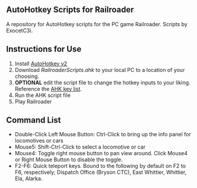 ## AutoHotkey Scripts for Railroader

A repository for AutoHotkey scripts for the PC game Railroader. Scripts by ExocetC3i.

## Instructions for Use

1. Install [AutoHotkey v2](https://www.autohotkey.com/)
2. Download _RailroaderScripts.ahk_ to your local PC to a location of your choosing.
3. **OPTIONAL** edit the script file to change the hotkey inputs to your liking. Reference the [AHK key list](https://www.autohotkey.com/docs/v2/KeyList.htm).
4. Run the AHK script file 
5. Play Railroader

## Command List

* Double-Click Left Mouse Button: Ctrl-Click to bring up the info panel for locomotives or cars
* Mouse5: Shift-Ctrl-Click to select a locomotive or car
* Mouse4: Toggle right mouse button to pan view around. Click Mouse4 or Right Mouse Button to disable the toggle.
* F2-F6: Quick teleport keys. Bound to the following by default on F2 to F6, respectively; Dispatch Office (Bryson CTC), East Whittier, Whittier, Ela, Alarka.
